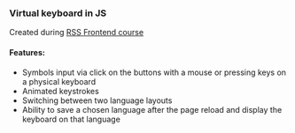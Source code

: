 ### Virtual keyboard in JS
Created during [RSS Frontend course](https://rs.school/)

#### Features:

- Symbols input via click on the buttons with a mouse or pressing keys on a physical keyboard
- Animated keystrokes
- Switching between two language layouts
- Ability to save a chosen language after the page reload and display the keyboard on that language



